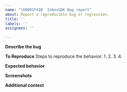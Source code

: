 ```yaml
---
name: "\U0001F41B  InboxSDK Bug report"
about: Report a reproducible bug or regression.
title: ''
labels: ''
assignees: ''

---
```


<!--
  Please provide a clear and concise description of what the bug is. Include
  screenshots if needed. Please test using the latest version of InboxSDK to make sure your issue has not already been fixed.
-->

**Describe the bug**


**To Reproduce**
Steps to reproduce the behavior:
1. 
2. 
3. 
4. 

**Expected behavior**


**Screenshots**


**Additional context**
<!--
Add any other context about the problem here. Eg browser version, gmail version
-->
